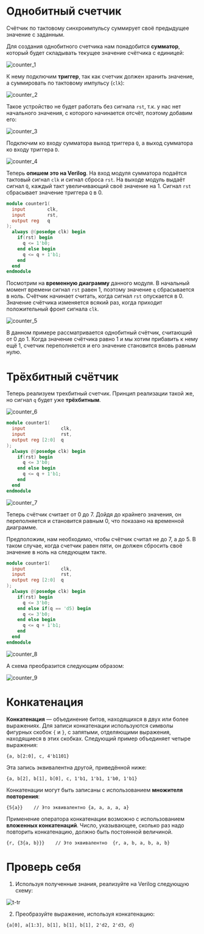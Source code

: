 # Однобитный счетчик
 Счётчик по тактовому синхроимпульсу суммирует своё предыдущее значение с заданным.

 Для создания однобитного счетчика нам понадобится **сумматор**, который будет складывать текущее значение счётчика с единицей:

  ![counter_1](../../../technical/Labs/Pic/counter_1.png)

 К нему подключим **триггер**, так как счетчик должен хранить значение, а суммировать по тактовому импульсу (`clk`):

 ![counter_2](../../../technical/Labs/Pic/counter_2.png)

 Такое устройство не будет работать без сигнала `rst`, т.к. у нас нет начального значения, с которого начинается отсчёт, поэтому добавим его:

 ![counter_3](../../../technical/Labs/Pic/counter_3.png)

 Подключим ко входу сумматора выход триггера `Q`, а  выход сумматора ко входу триггера `D`.

 ![counter_4](../../../technical/Labs/Pic/counter_4.png)

 Теперь **опишем это на Verilog**. На вход модуля сумматора подаётся тактовый сигнал `clk` и сигнал сброса `rst`. На выходе модуль выдаёт сигнал `Q`, каждый такт увеличивающий своё значение на 1. Сигнал `rst` сбрасывает значение триггера `Q` в 0.

```Verilog
module counter1(
  input        clk,
  input        rst,
  output reg   q
);
  always @(posedge clk) begin
    if(rst) begin
      q <= 1'b0;
    end else begin
      q <= q + 1'b1;
    end        
  end
endmodule
```

Посмотрим на **временную диаграмму** данного модуля. В начальный момент времени сигнал `rst` равен 1, поэтому значение `q` сбрасывается в ноль. Счётчик начинает считать, когда сигнал `rst` опускается в 0. Значение счётчика изменяется всякий раз, когда приходит положительный фронт сигнала `clk`.

![counter_5](../../../technical/Labs/Pic/counter_5.png)

В данном примере рассматривается однобитный счётчик, считающий от 0 до 1. Когда значение счётчика равно 1 и мы хотим прибавить к нему ещё 1, счетчик переполняется и его значение становится вновь равным нулю.

# Трёхбитный счётчик
Теперь реализуем трехбитный счетчик. Принцип реализации такой же, но сигнал `q` будет уже **трёхбитным**.

![counter_6](../../../technical/Labs/Pic/counter_6.png)

```Verilog
module counter1(
  input             clk,
  input             rst,
  output reg [2:0]  q
);
  always @(posedge clk) begin
    if(rst) begin
      q <= 3'b0;
    end else begin
      q <= q + 1'b1;
    end        
  end
endmodule
```
![counter_7](../../../technical/Labs/Pic/counter_7.png)

Теперь счётчик считает от 0 до 7. Дойдя до крайнего значения, он переполняется и становится равным 0, что показано на временной диаграмме.

Предположим, нам необходимо, чтобы счётчик считал не до 7, а до 5. В таком случае, когда счетчик равен пяти, он должен сбросить своё значение в ноль на следующем такте.

```Verilog
module counter1(
  input             clk,
  input             rst,
  output reg [2:0]  q
);
  always @(posedge clk) begin
    if(rst) begin
      q <= 3'b0;
    end else if(q == 'd5) begin
      q <= 3'b0;
    end else begin
      q <= q + 1'b1;
    end        
  end
endmodule
```

![counter_8](../../../technical/Labs/Pic/counter_8.png)

А схема преобразится следующим образом:

![counter_9](../../../technical/Labs/Pic/counter_9.png)

# Конкатенация
**Конкатенация** — объединение битов, находящихся в двух или более выражениях. Для записи конкатенации используются символы фигурных скобок `{` и `}`, с запятыми, отделяющими выражения, находящиеся в этих скобках. Следующий пример объединяет четыре выражения:

`{a, b[2:0], с, 4'b1101}`

Эта запись эквивалентна другой, приведённой ниже:

`{a, b[2], b[1], b[0], c, 1'b1, 1'b1, 1'b0, 1'b1}`

Конкатенации могут быть записаны с использованием **множителя повторения**:

`{5{a}}    // Это эквивалентно {a, a, a, a, a}`

Применение оператора конкатенации возможно с использованием **вложенных конкатенаций**. Число, указывающее, сколько раз надо повторить конкатенацию, должно быть постоянной величиной.

`{r, {3{a, b}}}    // Это эквивалентно  {r, a, b, a, b, a, b}`


# Проверь себя

1) Используя полученные знания, реализуйте на Verilog следующую схему:

![t-tr](../../../technical/Labs/Pic/counter_10.png)

2) Преобразуйте выражение, используя конкатенацию:

`{a[0], a[1:3], b[1], b[1], b[1], 2'd2, 2'd3, d}`